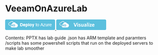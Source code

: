 # VeeamOnAzureLab
<a href="https://portal.azure.com/#create/Microsoft.Template/uri/https%3A%2F%2Fraw.githubusercontent.com%2Fyouf05%2FVeeamOnAzureLab%2Fmaster%2Fazuredeploy.json" target="_blank">
    <img src="https://raw.githubusercontent.com/Azure/azure-quickstart-templates/master/1-CONTRIBUTION-GUIDE/images/deploytoazure.png"/>
</a>
<a href="https://portal.azure.com/#create/Microsoft.Template/uri/https%3A%2F%2Fraw.githubusercontent.com%2Fyouf05%2FVeeamOnAzureLab%2Fmaster%2Fazuredeploy.json" target="_blank">
    <img src="https://raw.githubusercontent.com/Azure/azure-quickstart-templates/master/1-CONTRIBUTION-GUIDE/images/visualizebutton.png"/>
</a>

Contents: PPTX has lab guide
.json has ARM template and paramters
/scripts has some powershell scripts that run on the deployed servers to make lab smoother
